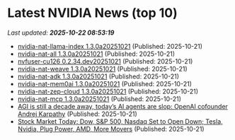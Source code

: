# Latest NVIDIA News (top 10)
_Last updated: **2025-10-22 08:53:19**_

- [nvidia-nat-llama-index 1.3.0a20251021](https://pypi.org/project/nvidia-nat-llama-index/1.3.0a20251021/) (Published: 2025-10-21)
- [nvidia-nat-all 1.3.0a20251021](https://pypi.org/project/nvidia-nat-all/1.3.0a20251021/) (Published: 2025-10-21)
- [nvfuser-cu126 0.2.34.dev20251021](https://pypi.org/project/nvfuser-cu126/0.2.34.dev20251021/) (Published: 2025-10-21)
- [nvidia-nat-weave 1.3.0a20251021](https://pypi.org/project/nvidia-nat-weave/1.3.0a20251021/) (Published: 2025-10-21)
- [nvidia-nat-adk 1.3.0a20251021](https://pypi.org/project/nvidia-nat-adk/1.3.0a20251021/) (Published: 2025-10-21)
- [nvidia-nat-mem0ai 1.3.0a20251021](https://pypi.org/project/nvidia-nat-mem0ai/1.3.0a20251021/) (Published: 2025-10-21)
- [nvidia-nat-zep-cloud 1.3.0a20251021](https://pypi.org/project/nvidia-nat-zep-cloud/1.3.0a20251021/) (Published: 2025-10-21)
- [nvidia-nat-mcp 1.3.0a20251021](https://pypi.org/project/nvidia-nat-mcp/1.3.0a20251021/) (Published: 2025-10-21)
- [AGI is still a decade away, today’s AI agents are slop: OpenAI cofounder Andrej Karpathy](https://economictimes.indiatimes.com/tech/artificial-intelligence/agi-is-still-a-decade-away-todays-ai-agents-are-slop-openai-cofounder-andrej-karpathy/articleshow/124716487.cms) (Published: 2025-10-21)
- [Stock Market Today: Dow, S&P 500, Nasdaq Set to Open Down; Tesla, Nvidia, Plug Power, AMD, More Movers](https://biztoc.com/x/92f0ed4e894c64ea) (Published: 2025-10-21)
